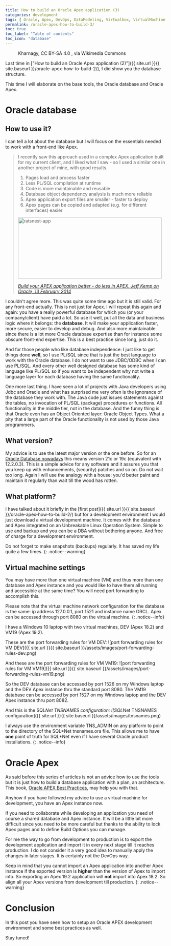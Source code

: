 ```yaml
---
title: How to build an Oracle Apex application (3)
categories: development
tags: [ Oracle, Apex, DevOps, DataModeling, Virtualbox, VirtualMachine ]
permalink: /oracle-apex-how-to-build-3/
toc: true
toc_label: "Table of contents"
toc_icon: "database"
---
```


<figure class="centered">
  <img src="{{ site.url }}{{ site.baseurl }}/assets/images/512px-Devops-toolchain.svg.png" alt="">
	<figcaption>Kharnagy, CC BY-SA 4.0 <https://creativecommons.org/licenses/by-sa/4.0>, via Wikimedia Commons</figcaption>
</figure> 

Last time in ["How to build an Oracle Apex application (2)"]({{ site.url }}{{
site.baseurl }}/oracle-apex-how-to-build-2/), I did show you the database structure.

This time I will elaborate on the base tools, the Oracle database and Oracle Apex.

# Oracle database

## How to use it?

I can tell a lot about the database but I will focus on the essentials needed to
work with a front-end like Apex.

> I recently saw this approach used in a complex Apex application built for my current client, and I liked what I saw - so I used a similar one in another project of mine, with good results.
>
> 1. Pages load and process faster
> 2. Less PL/SQL compilation at runtime
> 3. Code is more maintainable and reusable
> 4. Database object dependency analysis is much more reliable
> 5. Apex application export files are smaller - faster to deploy
> 6. Apex pages can be copied and adapted (e.g. for different interfaces) easier
>
> <p><img loading="lazy" class="alignnone size-full wp-image-1709" alt="ratsnest-app" src="https://jeffkemponoracle.com/wp-content/uploads/2014/02/ratsnest-app.jpg" width="450" height="191" srcset="https://jeffkemponoracle.com/wp-content/uploads/2014/02/ratsnest-app.jpg 450w, https://jeffkemponoracle.com/wp-content/uploads/2014/02/ratsnest-app-300x127.jpg 300w" sizes="(max-width: 450px) 100vw, 450px" /><br />
>
> <cite><a href="https://jeffkemponoracle.com/tag/best-practice/">Build your APEX application better - do less in APEX, Jeff Kemp on Oracle, 13 February 2014</a></cite>

I couldn't agree more. This was quite some time ago but it is still valid. For
any front-end actually. This is not just for Apex. I will repeat this again
and again: you have a really powerful database for which you (or your
company/client) have paid a lot. So use it well, put all the data and business
logic where it belongs: the **database**. It will make your application
faster, more secure, easier to develop and debug. And also more maintainable
since there is a lot more Oracle database expertise than for instance some
obscure front-end expertise. This is a best practice since long, just do it.

And for those people who like database independence: I just like to get things
done **well**, so I use PL/SQL since that is just the best language to work
with the Oracle database. I do not want to use JDBC/ODBC when I can use
PL/SQL. And every other well designed database has some kind of language like
PL/SQL so if you want to be independent why not write a language layer for
each database having the same functionality.

One more last thing. I have seen a lot of projects with Java developers
using Jdbc and Oracle and what has surprised me very often is the ignorance of
the database they work with. The Java code just issues statements against the
tables, no invocation of PL/SQL (package) procedures or functions. All
functionality in the middle tier, not in the database. And the funny thing is
that Oracle even has an Object Oriented layer: Oracle Object Types. What a pity
that a large part of the Oracle functionality is not used by those Java programmers.

## What version?

My advice is to use the latest major version or the one before. So for an [Oracle
Database nowadays](https://en.wikipedia.org/wiki/Oracle_Database) this means version
21c or 19c (equivalent with 12.2.0.3). This is a
simple advice for any software and it assures you that you keep up with
enhancements, (security) patches and so on. Do not wait too long. Again I
will use the analogy with a house: you'd better paint and maintain it
regularly than wait till the wood has rotten.

## What platform?

I have talked about it briefly in the [first post]({{ site.url }}{{
site.baseurl }}/oracle-apex-how-to-build-2/) but for a development environment
I would just download a virtual development machine. It comes with the
database and Apex integrated on an Unbreakable Linux Operation System. Simple
to use and backup and you can be a DBA without bothering anyone. And free of
charge for a development environment.

Do not forget to make snapshots (backups) regularly. It has saved my life
quite a few times.
{: .notice--warning}

## Virtual machine settings

You may have more than one virtual machine (VM) and thus more than one database and
Apex instance and you would like to have them all running and accessible at
the same time? You will need port forwarding to accomplish this.

Please note that the virtual machine network configuration for the database is
the same: ip address 127.0.0.1, port 1521 and instance name ORCL. Apex can be
accessed through port 8080 on the virtual machine.
{: .notice--info}

I have a Windows 10 laptop with two virtual machines, DEV (Apex 18.2) and VM19
(Apex 19.2).

These are the port forwarding rules for VM DEV: ![port forwarding rules for VM DEV]({{ site.url }}{{
site.baseurl }}/assets/images/port-forwarding-rules-dev.png)

And these are the port forwarding rules for VM VM19: ![port forwarding rules for VM VM19]({{ site.url }}{{
site.baseurl }}/assets/images/port-forwarding-rules-vm19.png)

So the DEV database can be accessed by port 1526 on my Windows laptop and the
DEV Apex instance thru the standard port 8080. The VM19 database can be
accessed by port 1527 on my Windows laptop and the DEV Apex instance thru port
8082.

And this is the SQL*Net TNSNAMES configuration: ![SQL*Net TNSNAMES configuration]({{ site.url }}{{
site.baseurl }}/assets/images/tnsnames.png)

I always use the environment variable TNS_ADMIN on any platform to point to the
directory of the SQL\*Net tnsnames.ora file. This allows me to have **one**
point of truth for SQL\*Net even if I have several Oracle product installations.
{: .notice--info}

# Oracle Apex

As said before this series of articles is not an advice how to use the tools but
it is just how to build a database application with a plan, an
architecture. This book, [Oracle APEX Best
Practices](https://www.packtpub.com/product/oracle-apex-best-practices/9781849684002),
may help you with that.

Anyhow if you have followed my advice to use a virtual machine for
development, you have an Apex instance now.

If you need to collaborate while developing an application you need of course
a shared database and Apex instance. It will be a little bit more difficult
since you need to be more careful but thanks to the ability to lock Apex pages
and to define Build Options you can manage.

For me the way to go from development to production is to export the
development application and import it in every next stage till it reaches
production. I do not consider it a very good idea to manually apply the
changes in later stages. It is certainly not the DevOps way.

Keep in mind that you cannot import an Apex application into another Apex
instance if the exported version is **higher** than the version of Apex to
import into. So exporting an Apex 19.2 application will **not** import into
Apex 18.2. So align all your Apex versions from development till production.
{: .notice--warning}

# Conclusion

In this post you have seen how to setup an Oracle APEX development environment
and some best practices as well.

Stay tuned!
